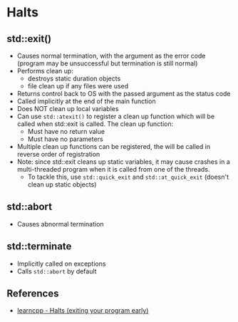 # Halts
## std::exit()
* Causes normal termination, with the argument as the error code (program may be unsuccessful but termination is still normal)
* Performs clean up:
    * destroys static duration objects
    * file clean up if any files were used
* Returns control back to OS with the passed argument as the status code
* Called implicitly at the end of the main function
* Does NOT clean up local variables
* Can use `std::atexit()` to register a clean up function which will be called when std::exit is called. The clean up function:
    * Must have no return value
    * Must have no parameters
* Multiple clean up functions can be registered, the will be called in reverse order of registration
* Note: since std::exit cleans up static variables, it may cause crashes in a multi-threaded program when it is called from one of the threads.
    * To tackle this, use `std::quick_exit` and `std::at_quick_exit` (doesn't clean up static objects)

## std::abort
* Causes abnormal termination

## std::terminate
* Implicitly called on exceptions
* Calls `std::abort` by default

## References
* [learncpp - Halts (exiting your program early)](https://www.learncpp.com/cpp-tutorial/halts-exiting-your-program-early/)
